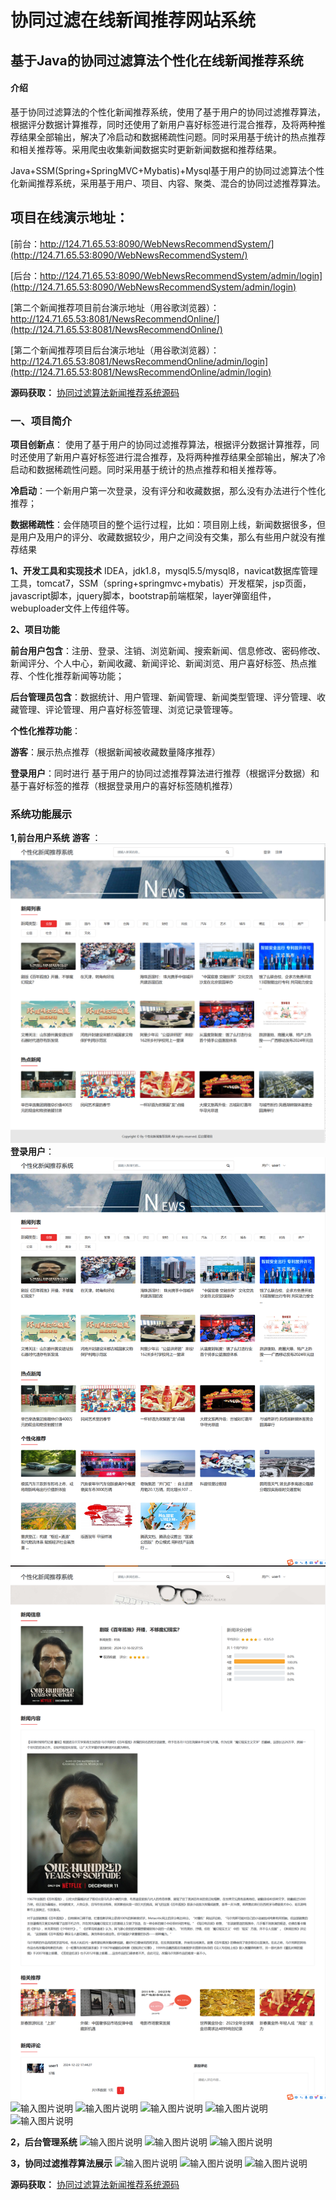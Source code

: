 # 协同过滤在线新闻推荐网站系统

## 基于Java的协同过滤算法个性化在线新闻推荐系统

#### 介绍
基于协同过滤算法的个性化新闻推荐系统，使用了基于用户的协同过滤推荐算法，根据评分数据计算推荐，同时还使用了新用户喜好标签进行混合推荐，及将两种推荐结果全部输出，解决了冷启动和数据稀疏性问题。同时采用基于统计的热点推荐和相关推荐等。采用爬虫收集新闻数据实时更新新闻数据和推荐结果。

Java+SSM(Spring+SpringMVC+Mybatis)+Mysql基于用户的协同过滤算法个性化新闻推荐系统，采用基于用户、项目、内容、聚类、混合的协同过滤推荐算法。

## 项目在线演示地址：

[前台：http://124.71.65.53:8090/WebNewsRecommendSystem/](http://124.71.65.53:8090/WebNewsRecommendSystem/)  
  
[后台：http://124.71.65.53:8090/WebNewsRecommendSystem/admin/login](http://124.71.65.53:8090/WebNewsRecommendSystem/admin/login)     

[第二个新闻推荐项目前台演示地址（用谷歌浏览器）：http://124.71.65.53:8081/NewsRecommendOnline/](http://124.71.65.53:8081/NewsRecommendOnline/)      

[第二个新闻推荐项目后台演示地址（用谷歌浏览器）：http://124.71.65.53:8081/NewsRecommendOnline/admin/login](http://124.71.65.53:8081/NewsRecommendOnline/admin/login)    


 **源码获取：** [协同过滤算法新闻推荐系统源码](https://gitee.com/lixusadeng/Collaborative-filtering-news-recommendation-system/blob/master/%E5%8D%8F%E5%90%8C%E8%BF%87%E6%BB%A4%E7%AE%97%E6%B3%95%E4%B8%AA%E6%80%A7%E5%8C%96%E6%96%B0%E9%97%BB%E6%8E%A8%E8%8D%90%E7%B3%BB%E7%BB%9F%E6%BA%90%E7%A0%81.zip)

### 一、项目简介

**项目创新点**：
使用了基于用户的协同过滤推荐算法，根据评分数据计算推荐，同时还使用了新用户喜好标签进行混合推荐，及将两种推荐结果全部输出，解决了冷启动和数据稀疏性问题。同时采用基于统计的热点推荐和相关推荐等。

**冷启动**：一个新用户第一次登录，没有评分和收藏数据，那么没有办法进行个性化推荐；

**数据稀疏性**：会伴随项目的整个运行过程，比如：项目刚上线，新闻数据很多，但是用户及用户的评分、收藏数据较少，用户之间没有交集，那么有些用户就没有推荐结果


**1、开发工具和实现技术**
IDEA，jdk1.8，mysql5.5/mysql8，navicat数据库管理工具，tomcat7，SSM（spring+springmvc+mybatis）开发框架，jsp页面，javascript脚本，jquery脚本，bootstrap前端框架，layer弹窗组件，webuploader文件上传组件等。

**2、项目功能**

**前台用户包含**：注册、登录、注销、浏览新闻、搜索新闻、信息修改、密码修改、新闻评分、个人中心，新闻收藏、新闻评论、新闻浏览、用户喜好标签、热点推荐、个性化推荐新闻等功能；

**后台管理员包含**：数据统计、用户管理、新闻管理、新闻类型管理、评分管理、收藏管理、评论管理、用户喜好标签管理、浏览记录管理等。

**个性化推荐功能**：

**游客**：展示热点推荐（根据新闻被收藏数量降序推荐）

**登录用户**：同时进行 基于用户的协同过滤推荐算法进行推荐（根据评分数据）和 基于喜好标签的推荐（根据登录用户的喜好标签随机推荐）

### 系统功能展示

**1,前台用户系统**
 **游客** ：
![输入图片说明](01%E9%A6%96%E9%A1%B5%E6%B8%B8%E5%AE%A2.png)
 **登录用户**：
![输入图片说明](01%E9%A6%96%E9%A1%B5%E7%99%BB%E5%BD%95%E7%94%A8%E6%88%B7.png)
![输入图片说明](02%E6%96%B0%E9%97%BB%E8%AF%A6%E6%83%85.png)
![输入图片说明](03%E4%B8%AA%E4%BA%BA%E4%B8%AD%E5%BF%83.png)
![输入图片说明](04.png)
![输入图片说明](05.1.png)
![输入图片说明](05.png)
![输入图片说明](06.png)

**2，后台管理系统**
![输入图片说明](07.png)
![输入图片说明](08.png)
![输入图片说明](09.png)

**3，协同过滤推荐算法展示**
![输入图片说明](%E4%BB%A3%E7%A0%81.jpg)
![输入图片说明](10%E6%8E%A8%E8%8D%90%E5%B1%95%E7%A4%BA.png)
![输入图片说明](11%E7%AE%97%E6%B3%95.png)

 **源码获取：** [协同过滤算法新闻推荐系统源码](https://gitee.com/lixusadeng/Collaborative-filtering-news-recommendation-system/blob/master/%E5%8D%8F%E5%90%8C%E8%BF%87%E6%BB%A4%E7%AE%97%E6%B3%95%E4%B8%AA%E6%80%A7%E5%8C%96%E6%96%B0%E9%97%BB%E6%8E%A8%E8%8D%90%E7%B3%BB%E7%BB%9F%E6%BA%90%E7%A0%81.zip)
